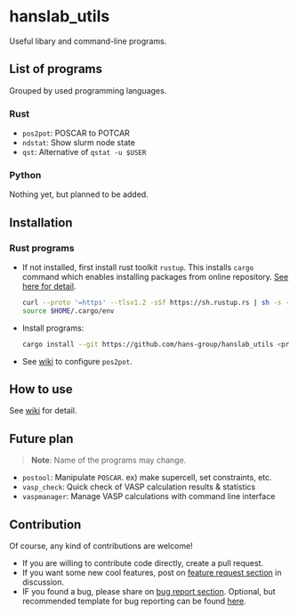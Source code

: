 # hanslab_utils

Useful libary and command-line programs.

## List of programs

Grouped by used programming languages.

### Rust

- `pos2pot`: POSCAR to POTCAR
- `ndstat`: Show slurm node state
- `qst`: Alternative of `qstat -u $USER`

### Python

Nothing yet, but planned to be added.

## Installation

### Rust programs

- If not installed, first install rust toolkit `rustup`. This installs `cargo` command which enables installing packages from online repository. [See here for detail](https://rustup.rs/).

  ```bash
  curl --proto '=https' --tlsv1.2 -sSf https://sh.rustup.rs | sh -s -- -y
  source $HOME/.cargo/env
  ```

- Install programs:

  ```bash
  cargo install --git https://github.com/hans-group/hanslab_utils <program_name>
  ```

- See [wiki](https://github.com/hans-group/hanslab_utils/wiki) to configure `pos2pot`.

## How to use

See [wiki](https://github.com/hans-group/hanslab_utils/wiki) for detail.

## Future plan

> **Note**: Name of the programs may change.

- `postool`: Manipulate `POSCAR`. ex) make supercell, set constraints, etc.
- `vasp_check`: Quick check of VASP calculation results & statistics
- `vaspmanager`: Manage VASP calculations with command line interface

## Contribution

Of course, any kind of contributions are welcome!

- If you are willing to contribute code directly, create a pull request.
- If you want some new cool features, post on [feature request section](https://github.com/hans-group/hanslab_utils/discussions/categories/feature-request) in discussion.
- IF you found a bug, please share on [bug report section](https://github.com/hans-group/hanslab_utils/discussions/categories/bug-report). Optional, but recommended template for bug reporting can be found [here](https://github.com/hans-group/hanslab_utils/discussions/3).
